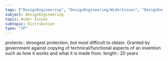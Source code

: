 ```yaml
---
tags: ["DesignEngineering", "DesignEngineering/WiderIssues", "DesignEngineering/WiderIssues/Distribution"]
subject: DesignEngineering
topic: Wider Issues
subtopic: Distribution
type: "IP"
---
```


protects:: strongest protection, but most difficult to obtain. Granted by government against copying of technical/functional aspects of an invention such as how it works and what it is made from.
length:: 20 years